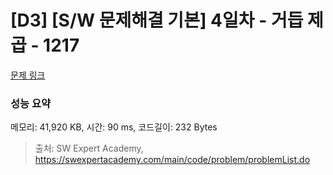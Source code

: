 # [D3] [S/W 문제해결 기본] 4일차 - 거듭 제곱 - 1217 

[문제 링크](https://swexpertacademy.com/main/code/problem/problemDetail.do?contestProbId=AV14dUIaAAUCFAYD) 

### 성능 요약

메모리: 41,920 KB, 시간: 90 ms, 코드길이: 232 Bytes



> 출처: SW Expert Academy, https://swexpertacademy.com/main/code/problem/problemList.do